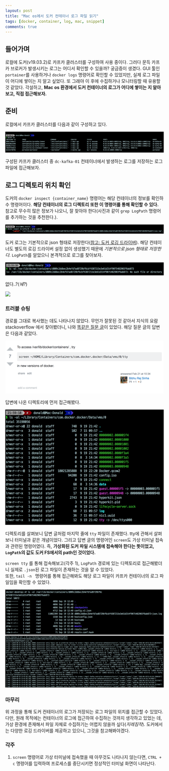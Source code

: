 ```yaml
---
layout: post
title: "Mac os에서 도커 컨테이너 로그 파일 읽기"
tags: [docker, container, log, mac, snippet]
comments: true
---
```



## 들어가며
로컬에 도커(v19.03.2)로 카프카 클러스터를 구성하여 사용 중이다. 
그러다 문득 카프카 브로커가 발생시키는 로그는 어디서 확인할 수 있을까? 궁금증이 생겼다. 
GUI 툴인 `portainer`를 사용하거나 `docker logs` 명령어로 확인할 수 있었지만, 실제 로그 파일이 어디에 쌓이는 지 알고 싶었다. 
또 그래야 이 후에 수집하거나 모니터링할 때 유용할 것 같았다.
각설하고, **Mac os 환경에서 도커 컨테이너의 로그가 어디에 쌓이는 지 알아보고, 직접 접근해보자.** 


## 준비 
로컬에서 카프카 클러스터를 다음과 같이 구성하고 있다. 

![docker_ps](../images/docs/20190919/docker_ps.png)

구성된 카프카 클러스터 중 `dc-kafka-01` 컨테이너에서 발생하는 로그를 저장하는 로그 파일에 접근해보자.

## 로그 디렉토리 위치 확인
도커의 `docker inspect {container_name}` 명령어는 해당 컨테이너의 정보를 확인하 수 명령어이다. 
**해당 컨테이너의 로그 디렉토리 또한 이 명령어를 통해 확인할 수 있다.** 
참고로 무수히 많은 정보가 나오니, 잘 찾아야 한다(사진과 같이 `grep LogPath` 명령어를 추가하는 것을 추천한다.). 

![docker_inspect](../images/docs/20190919/docker_inspect.png)

도커 로그는 기본적으로 json 형태로 저장한다([참고: 도커 로깅 드라이버](https://docs.docker.com/config/containers/logging/plugins/)). 
해당 컨테이너도 별도의 로깅 드라이버 설정 없이 생성했기 때문에 *기본적으로 json 형태로 저장한다.* 
`LogPath`를 알았으니 본격적으로 로그를 찾아보자. 

![dir_not_found](../images/docs/20190919/dir_not_found.png)

없다..?(*눼?*)

![](https://media.tenor.com/images/86eb7c00905ba5fa58b0e0bc7c7c7486/tenor.gif)

### 트러블 슈팅 
경로를 그대로 복사했는 데도 나타나지 않았다. 
무언가 잘못된 것 같아서 지식의 요람 stackoverflow 에서 찾아봤더니, 나와 [똑같은 질문 글](https://stackoverflow.com/questions/48180981/docker-container-log-file-not-found-on-mac)이 있었다. 
해당 질문 글의 답변은 다음과 같았다.  

![stackoverflow](../images/docs/20190919/stackoverflow.png) 

답변에 나온 디렉토리에 먼저 접근해봤다. 

![docker_dir](../images/docs/20190919/docker-dir.png)

디렉토리를 살펴보니 답변 글처럼 마지막 줄에 `tty` 파일이 존재했다. 
tty에 관해서 살펴보니 터미널과 같은 개념이었다. 
그리고 답변 글의 명령어인 `screen`도 가상 터미널 접속과 관련된 명령어였다. 
즉, **가상화된 도커 파일 시스템에 접속해야 한다는 뜻이었고, `LogPath`의 값도 도커 FS에서의 path인 것이었다.** 

`screen tty` 를 통해 접속해보고(각주 1), `LogPath` 경로에 있는 디렉토리로 접근해봤더니 실제로 `.json`된 로그 파일이 존재하는 것을 알 수 있었다.  
또한, `tail -n ` 명령어를 통해 접근해봐도 해당 로그 파일이 카프카 컨테이너의 로그 파일임을 확인할 수 있었다. 

![log_dir](../images/docs/20190919/log_dir.png)  
![kafka_log](../images/docs/20190919/kafka-log.png)

### 마무리
위 과정을 통해 도커 컨테이너의 로그가 저장되는 로그 파일의 위치를 접근할 수 있었다. 
다만, 원래 목적에는 컨테이너의 로그에 접근하여 수집하는 것까지 생각하고 있었는 데, 가상 환경에 존재해서 파일 자체로 수집하기는 어렵지 않을까 싶다(*지레짐작*). 
도커에서는 다양한 로깅 드라이버를 제공하고 있으니, 그것을 참고해봐야겠다.

### 각주 
1. `screen` 명령어로 가상 터미널에 접속했을 때 아무것도 나타나지 않는다면, `CTRL + c` 명령어를 입력하여 프로세스를 중단시키면 정상적인 터미널 화면이 나타난다. 
 

